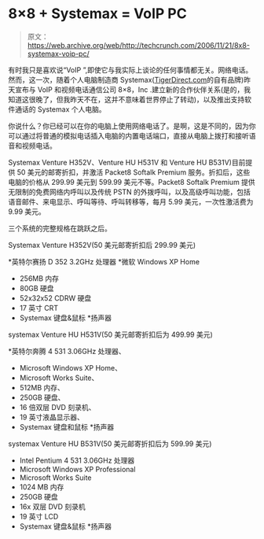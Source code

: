 # 8×8 + Systemax = VoIP PC 

> 原文：<https://web.archive.org/web/http://techcrunch.com/2006/11/21/8x8-systemax-voip-pc/>

有时我只是喜欢说“VoIP ”,即使它与我实际上谈论的任何事情都无关。网络电话。然而，这一次，随着个人电脑制造商 Systemax([TigerDirect.com](https://web.archive.org/web/20150911184121/http://www.tigerdirect.com/)的自有品牌)昨天宣布与 VoIP 和视频电话通信公司 8×8，Inc .建立新的合作伙伴关系(是的，我知道这很晚了，但我昨天不在，这并不意味着世界停止了转动)，以及推出支持软件通话的 Systemax 个人电脑。

你说什么？你已经可以在你的电脑上使用网络电话了。是啊，这是不同的，因为你可以通过将普通的模拟电话插入电脑的内置电话端口，直接从电脑上拨打和接听语音和视频电话。

Systemax Venture H352V、Venture HU H531V 和 Venture HU B531V)目前提供 50 美元的邮寄折扣，并激活 Packet8 Softalk Premium 服务。折扣后，这些电脑的价格从 299.99 美元到 599.99 美元不等。Packet8 Softalk Premium 提供无限制的免费网络内呼叫以及传统 PSTN 的外拨呼叫，以及高级呼叫功能，包括语音邮件、来电显示、呼叫等待、呼叫转移等，每月 5.99 美元，一次性激活费为 9.99 美元。

三个系统的完整规格在跳跃之后。

Systemax Venture H352V(50 美元邮寄折扣后 299.99 美元)

*英特尔赛扬 D 352 3.2GHz 处理器
*微软 Windows XP Home
* 256MB 内存
* 80GB 硬盘
* 52x32x52 CDRW 硬盘
* 17 英寸 CRT
* Systemax 键盘&鼠标
*扬声器

systemax Venture HU H531V(50 美元邮寄折扣后为 499.99 美元)

*英特尔奔腾 4 531 3.06GHz 处理器、
* Microsoft Windows XP Home、
* Microsoft Works Suite、
* 512MB 内存、
* 250GB 硬盘、
* 16 倍双层 DVD 刻录机、
* 19 英寸液晶显示器、
* Systemax 键盘和鼠标
*扬声器

systemax Venture HU B531V(50 美元邮寄折扣后为 599.99 美元)

* Intel Pentium 4 531 3.06GHz 处理器
* Microsoft Windows XP Professional
* Microsoft Works Suite
* 1024 MB 内存
* 250GB 硬盘
* 16x 双层 DVD 刻录机
* 19 英寸 LCD
* Systemax 键盘&鼠标
*扬声器